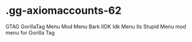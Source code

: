 # .gg-axiomaccounts-62
GTAG GorillaTag Menu Mod Menu Bark IIDK Idk Menu IIs Stupid Menu mod menu for Gorilla Tag
